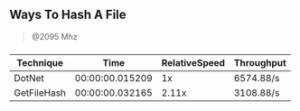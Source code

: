 
Ways To Hash A File
-------------------
> @2095 Mhz


### 


|Technique  |Time           |RelativeSpeed|Throughput|
|-----------|---------------|-------------|----------|
|DotNet     |00:00:00.015209|1x           |6574.88/s |
|GetFileHash|00:00:00.032165|2.11x        |3108.88/s |




